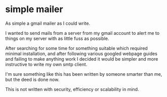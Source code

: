 simple mailer
=============

As simple a gmail mailer as I could write.

I wanted to send mails from a server from my gmail account to alert me to things on my server with as little fuss as possible.

After searching for some time for something suitable which required minimal installation, and after following various googled webpage guides and failing to make anything work I decided it would be simpler and more instructive to write my own smtp client.

I'm sure something like this has been written by someone smarter than me, but the deed is done now.

This is not written with security, efficiency or scalability in mind.
